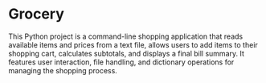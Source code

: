 # Grocery
This Python project is a command-line shopping application that reads available items and prices from a text file, allows users to add items to their shopping cart, calculates subtotals, and displays a final bill summary. It features user interaction, file handling, and dictionary operations for managing the shopping process.
